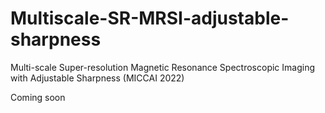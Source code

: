 # Multiscale-SR-MRSI-adjustable-sharpness
Multi-scale Super-resolution Magnetic Resonance Spectroscopic Imaging with Adjustable Sharpness (MICCAI 2022)


Coming soon
